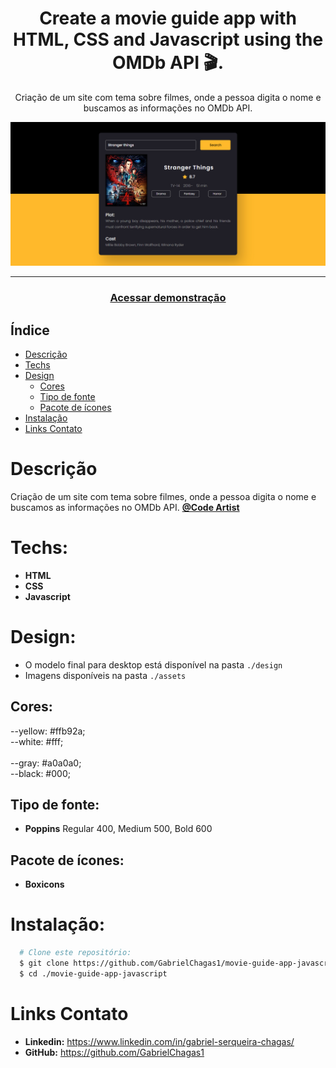 <div align="center">
    <h1 align="center">Create a movie guide app with HTML, CSS and Javascript using the OMDb API 🎬.</h1>
    <p>Criação de um site com tema sobre filmes, onde a pessoa digita o nome e buscamos as informações no OMDb API.</p>
    <img src="./design/preview.jpg" alt="Logo" width="800">
</div>

---
<h3 align="center">
  <a href="https://movie-guide-app-javascript.vercel.app/">Acessar demonstração</a>
</h3>

## Índice

* [Descrição](#descrição)
* [Techs](#techs)
* [Design](#design)
  * [Cores](#cores)
  * [Tipo de fonte](#tipo-de-fonte)
  * [Pacote de ícones](#pacote-de-ícones)
* [Instalação](#instalação)
* [Links Contato](#links-contato)

# Descrição
Criação de um site com tema sobre filmes, onde a pessoa digita o nome e buscamos as informações no OMDb API. [**@Code Artist**](https://www.youtube.com/c/CodingArtist)

# Techs: 
- **HTML**
- **CSS**
- **Javascript**

# Design:
- O modelo final para desktop está disponível na pasta `./design`
- Imagens disponíveis na pasta `./assets`<br>

## Cores:
--yellow: #ffb92a;<br>
--white: #fff;<br>   
--gray: #a0a0a0;<br>
--black: #000;
## Tipo de fonte:
- **Poppins** Regular 400, Medium 500, Bold 600

## Pacote de ícones:
- **Boxicons**

# Instalação:
```bash
  # Clone este repositório:
  $ git clone https://github.com/GabrielChagas1/movie-guide-app-javascript.git
  $ cd ./movie-guide-app-javascript
```

# Links Contato
- **Linkedin:** https://www.linkedin.com/in/gabriel-serqueira-chagas/<br>
- **GitHub:** https://github.com/GabrielChagas1<br>